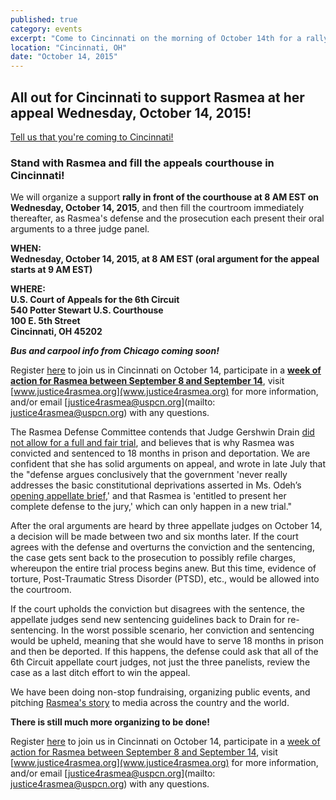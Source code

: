 ```yaml
---
published: true
category: events
excerpt: "Come to Cincinnati on the morning of October 14th for a rally in front of the courthouse and filling the courthouse afterwards as Rasmea's defense and the prosecution each present their oral arguments to a three judge panel."
location: "Cincinnati, OH"
date: "October 14, 2015"
---
```




## All out for Cincinnati to support Rasmea at her appeal Wednesday, October 14, 2015!

[Tell us that you're coming to Cincinnati!](https://docs.google.com/forms/d/1608nKSQe46T7-vK9w6ui_aAGhiH7mFxHCPLUQgqCxDQ/viewform?c=0&w=1)

### Stand with Rasmea and fill the appeals courthouse in Cincinnati!

We will organize a support **rally in front of the courthouse at 8 AM EST on Wednesday, October 14, 2015**, and then fill the courtroom immediately thereafter, as Rasmea's defense and the prosecution each present their oral arguments to a three judge panel.

**WHEN:
<br>Wednesday, October 14, 2015, at 8 AM EST (oral argument for the appeal starts at 9 AM EST)**

**WHERE:
<br>U.S. Court of Appeals for the 6th Circuit
<br>540 Potter Stewart U.S. Courthouse
<br>100 E. 5th Street
<br>Cincinnati, OH 45202**

**_Bus and carpool info from Chicago coming soon!_**

Register [here](https://docs.google.com/forms/d/1608nKSQe46T7-vK9w6ui_aAGhiH7mFxHCPLUQgqCxDQ/viewform?c=0&w=1) to join us in Cincinnati on October 14, participate in a **[week of action for Rasmea between September 8 and September 14](http://www.stopfbi.net/take-action/2015/8/19/week-justice-rasmea-september-8-14)**, visit [www.justice4rasmea.org](www.justice4rasmea.org) for more information, and/or email [justice4rasmea@uspcn.org](mailto: justice4rasmea@uspcn.org) with any questions.

The Rasmea Defense Committee contends that Judge Gershwin Drain [did not allow for a full and fair trial](http://justice4rasmea.org/news/2014/11/10/rasmea-found-guilty/), and believes that is why Rasmea was convicted and sentenced to 18 months in prison and deportation. We are confident that she has solid arguments on appeal, and wrote in late July that the "defense argues conclusively that the government 'never really addresses the basic constitutional deprivations asserted in Ms. Odeh’s [opening appellate brief](http://www.stopfbi.net/sites/default/files/appellantbrief.pdf),' and that Rasmea is 'entitled to present her complete defense to the jury,' which can only happen in a new trial."

After the oral arguments are heard by three appellate judges on October 14, a decision will be made between two and six months later.  If the court agrees with the defense and overturns the conviction and the sentencing, the case gets sent back to the prosecution to possibly refile charges, whereupon the entire trial process begins anew.  But this time, evidence of torture, Post-Traumatic Stress Disorder (PTSD), etc., would be allowed into the courtroom.

If the court upholds the conviction but disagrees with the sentence, the appellate judges send new sentencing guidelines back to Drain for re-sentencing.  In the worst possible scenario, her conviction and sentencing would be upheld, meaning that she would have to serve 18 months in prison and then be deported.  If this happens, the defense could ask that all of the 6th Circuit appellate court judges, not just the three panelists, review the case as a last ditch effort to win the appeal.

We have been doing non-stop fundraising, organizing public events, and pitching [Rasmea's story](http://justice4rasmea.org/about/) to media across the country and the world.

**There is still much more organizing to be done!**

Register [here](https://docs.google.com/forms/d/1608nKSQe46T7-vK9w6ui_aAGhiH7mFxHCPLUQgqCxDQ/viewform?c=0&w=1) to join us in Cincinnati on October 14, participate in a [week of action for Rasmea between September 8 and September 14](http://www.stopfbi.net/take-action/2015/8/19/week-justice-rasmea-september-8-14), visit [www.justice4rasmea.org](www.justice4rasmea.org) for more information, and/or email [justice4rasmea@uspcn.org](mailto: justice4rasmea@uspcn.org) with any questions.
